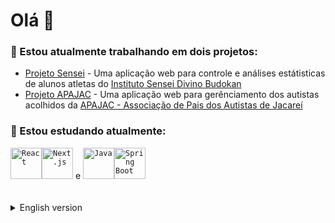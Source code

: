 <h1>Olá 👋</h1>

<h3>🔭 Estou atualmente trabalhando em dois projetos:</h3>
<ul>
<li><a href="https://github.com/ToGatherGroup/front-sensei">Projeto Sensei</a> - Uma aplicação web para controle e análises estátisticas de alunos atletas do <a href="https://www.instagram.com/sensei_divino">Instituto Sensei Divino Budokan</a></li>
<li><a href="https://github.com/bruamado/projeto-apajac-front">Projeto APAJAC</a> - Uma aplicação web para gerênciamento dos autistas acolhidos da <a href="https://apajac.org/">APAJAC - Associação de Pais dos Autistas de Jacareí</a></li>
</ul>

<h3>🌱 Estou estudando atualmente:</h3>
<code><img width="50" src="https://user-images.githubusercontent.com/25181517/183897015-94a058a6-b86e-4e42-a37f-bf92061753e5.png" alt="React" title="React"/></code><code><img width="50" src="https://github.com/marwin1991/profile-technology-icons/assets/136815194/5f8c622c-c217-4649-b0a9-7e0ee24bd704" alt="Next.js" title="Next.js"/></code> e <code><img width="50" src="https://user-images.githubusercontent.com/25181517/117201156-9a724800-adec-11eb-9a9d-3cd0f67da4bc.png" alt="Java" title="Java"/></code><code><img width="50" src="https://user-images.githubusercontent.com/25181517/183891303-41f257f8-6b3d-487c-aa56-c497b880d0fb.png" alt="Spring Boot" title="Spring Boot"/></code>
<br>
<br>
<br>
<details close>
<summary>English version</summary>

<h1>Hi there 👋</h1>

<h3>🔭 I’m currently working on two projects:</h3>
<ul>
<li><a href="https://github.com/ToGatherGroup/front-sensei">Projeto Sensei</a> - A web application for athlete control and analysis that will be used by <a href="https://www.instagram.com/sensei_divino">Instituto Sensei Divino Budokan</a></li>
<li><a href="https://github.com/bruamado/projeto-apajac-front">Projeto APAJAC</a> - A web application for manage welcomed autistic people in <a href="https://apajac.org/">APAJAC - Associação de Pais dos Autistas de Jacareí</a></li>
</ul>

<h3>🌱 I’m currently learning:</h3>
<code><img width="50" src="https://user-images.githubusercontent.com/25181517/183897015-94a058a6-b86e-4e42-a37f-bf92061753e5.png" alt="React" title="React"/></code><code><img width="50" src="https://github.com/marwin1991/profile-technology-icons/assets/136815194/5f8c622c-c217-4649-b0a9-7e0ee24bd704" alt="Next.js" title="Next.js"/></code> and <code><img width="50" src="https://user-images.githubusercontent.com/25181517/117201156-9a724800-adec-11eb-9a9d-3cd0f67da4bc.png" alt="Java" title="Java"/></code><code><img width="50" src="https://user-images.githubusercontent.com/25181517/183891303-41f257f8-6b3d-487c-aa56-c497b880d0fb.png" alt="Spring Boot" title="Spring Boot"/></code>
</details>

